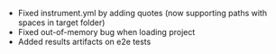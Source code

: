* Fixed instrument.yml by adding quotes (now supporting paths with spaces in target folder)
* Fixed out-of-memory bug when loading project
* Added results artifacts on e2e tests
